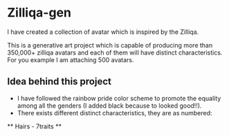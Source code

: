 # Zilliqa-gen

I have created a collection of avatar which is inspired by the Zilliqa.

This is a generative art project which is capable of producing more than 350,000+ zilliqa avatars and each of them will have distinct characteristics. For you example I am attaching 500 avatars.

## Idea behind this project

* I have followed the rainbow pride color scheme to promote the equality among all the genders (I added black because to looked good!!).
* There exists different distinct characteristics, they are as numbered:

** Hairs - 7traits
** 
